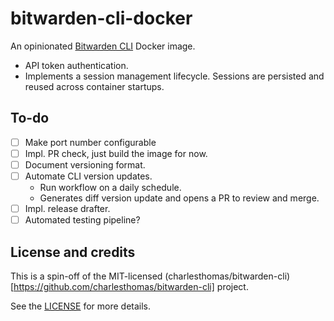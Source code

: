 # bitwarden-cli-docker

An opinionated [Bitwarden CLI](https://bitwarden.com/help/cli/) Docker image.

- API token authentication.
- Implements a session management lifecycle. Sessions are persisted and reused across container startups.

## To-do

- [ ] Make port number configurable
- [ ] Impl. PR check, just build the image for now.
- [ ] Document versioning format.
- [ ] Automate CLI version updates.
  - Run workflow on a daily schedule.
  - Generates diff version update and opens a PR to review and merge.
- [ ] Impl. release drafter.
- [ ] Automated testing pipeline?

## License and credits

This is a spin-off of the MIT-licensed (charlesthomas/bitwarden-cli)[https://github.com/charlesthomas/bitwarden-cli] project.

See the [LICENSE](./LICENSE) for more details.
